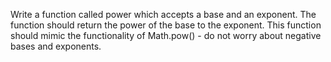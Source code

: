 Write a function called power which accepts a base and an exponent. The function should return the power of the base to the exponent. This function should mimic the functionality of Math.pow() - do not worry about negative bases and exponents.
